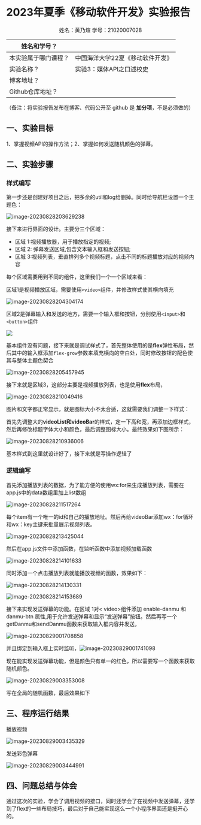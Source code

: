 # 2023年夏季《移动软件开发》实验报告



<center>姓名：黄乃煊  学号：21020007028</center>

| 姓名和学号？         |                                  |
| -------------------- | -------------------------------- |
| 本实验属于哪门课程？ | 中国海洋大学22夏《移动软件开发》 |
| 实验名称？           | 实验3：媒体API之口述校史         |
| 博客地址？           |                                  |
| Github仓库地址？     |                                  |

（备注：将实验报告发布在博客、代码公开至 github 是 **加分项**，不是必须做的）



## **一、实验目标**

1、掌握视频API的操作方法；2、掌握如何发送随机颜色的弹幕。



## 二、实验步骤

### 样式编写

第一步还是创建好项目之后，把多余的util和log给删掉。同时给导航栏设置一个主题色：

![image-20230828203629238](https://cdn.lmark.cc/img/image-20230828203629238.png)

接下来进行界面的设计。主要分三个区域：

- 区域 1:视频播放器，用于播放指定的视频;
- 区域 2: 弹幕发送区域,包含文本输入框和发送按钮;
- 区城 3:视频列表，垂直排列多个视频标题，点击不同的标题播放对应的视频内容

每个区域需要用到不同的组件，这里我们一个一个区域来看：

区域1是视频播放区域，需要使用`<video>`组件，并修改样式使其横向填充

![image-20230828204304174](https://cdn.lmark.cc/img/image-20230828204304174.png)

区域2是弹幕输入和发送的地方，需要一个输入框和按钮，分别使用`<input>`和`<button>`组件

![](https://cdn.lmark.cc/img/image-20230828204555154.png)

基本组件没有问题，接下来就是调试样式了，首先整体使用的是**flex**弹性布局，然后其中的输入框添加`flex-grow`参数来填充横向的空白处，同时修改按钮的配色使其与整体主题色契合

![image-20230828205457945](https://cdn.lmark.cc/img/image-20230828205457945.png)

接下来就是区域3，这部分主要是视频播放列表，也是使用**flex**布局，

![image-20230828210049416](https://cdn.lmark.cc/img/image-20230828210049416.png)

图片和文字都正常显示，就是图标大小不太合适，这就需要我们调整一下样式：

首先先调整大的**videoList和videoBar**的样式，定一下高和宽，再添加边框样式，然后再修改标题字体大小和颜色，最后调整图标大小。最终效果如下图所示：

![image-20230828210936006](https://cdn.lmark.cc/img/image-20230828210936006.png)

基本样式到这里就设计好了，接下来就是写操作逻辑了



### 逻辑编写

首先添加播放列表的数据，为了能方便的使用wx:for来生成播放列表，需要在app.js中的data数组里加上list数组

![image-20230828211517264](https://cdn.lmark.cc/img/image-20230828211517264.png)

每个item有一个唯一的id和自己的播放地址。然后再给videoBar添加wx：for循环和wx：key主键来批量展示视频列表。

![image-20230828213425044](https://cdn.lmark.cc/img/image-20230828213425044.png)

然后在app.js文件中添加函数，在监听函数中添加视频加载函数

![image-20230828214101633](https://cdn.lmark.cc/img/image-20230828214101633.png)

同时添加一个点击播放列表就能播放视频的函数，效果如下：

![image-20230828214130331](https://cdn.lmark.cc/img/image-20230828214130331.png)

![image-20230828214153689](https://cdn.lmark.cc/img/image-20230828214153689.png)

接下来实现发送弹幕的功能。在区域 1对< video>组件添加 enable-danmu 和 danmu-btn 属性,用于允许发送弹幕和显示“发送弹幕”按钮。然后再写一个getDanmu和sendDanmu函数来获取输入框内容并发送，

![image-20230829001708858](https://cdn.lmark.cc/img/image-20230829001708858.png)

并且绑定到输入框上实时监听，![image-20230829001741098](https://cdn.lmark.cc/img/image-20230829001741098.png)

现在能实现发送弹幕功能，但是颜色只有单一的红色，所以需要写一个函数来获取随机颜色。

![image-20230829003353008](https://cdn.lmark.cc/img/image-20230829003353008.png)

写在全局的随机函数，最后效果如下

## 三、程序运行结果

播放视频

![image-20230829003435329](https://cdn.lmark.cc/img/image-20230829003435329.png)

发送彩色弹幕

![image-20230829003444991](https://cdn.lmark.cc/img/image-20230829003444991.png)

## 四、问题总结与体会

通过这次的实验，学会了调用视频的接口，同时还学会了在视频中发送弹幕，还学到了flex的一些布局技巧，最后对于自己能实现这么一个小程序界面还是挺开心的。